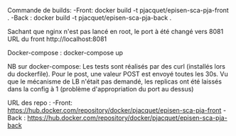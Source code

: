 Commande de builds:
-Front: docker build -t pjacquet/episen-sca-pja-front .
-Back : docker build -t pjacquet/episen-sca-pja-back .

Sachant que nginx n'est pas lancé en root, le port à été changé vers 8081
URL du front http://localhost:8081

Docker-compose :
docker-compose up

NB sur docker-compose:
Les tests sont réalisés par des curl (installés lors du dockerfile). Pour le post, une valeur POST est envoyé toutes les 30s.
Vu que le mécanisme de LB n'était pas demandé, les replicas ont été laissés dans la config à 1 (problème d'appropriation du port au dessus)

URL des repo :
-Front: https://hub.docker.com/repository/docker/pjacquet/episen-sca-pja-front
-Back : https://hub.docker.com/repository/docker/pjacquet/episen-sca-pja-back